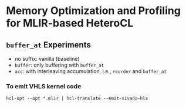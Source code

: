 # Memory Optimization and Profiling for MLIR-based HeteroCL 

## `buffer_at` Experiments
- no suffix: vanilla (baseline)
- `buffer`: only buffering with `buffer_at`
- `acc`: with interleaving accumulation, i.e., `reorder` and `buffer_at`

### To emit VHLS kernel code
```
hcl-opt --opt *.mlir | hcl-translate --emit-vivado-hls
```